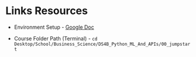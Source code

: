 # Links Resources

* Environment Setup - [Google Doc](https://docs.google.com/document/d/10rNGu_jszUg5zikv4ks50-drD-8nMoc8ryxyICcqbEs/edit)

* Course Folder Path (Terminal) - ```cd Desktop/School/Business_Science/DS4B_Python_ML_And_APIs/00_jumpstart```
